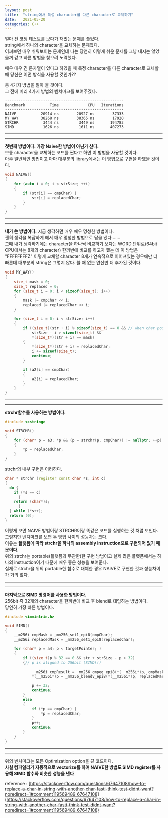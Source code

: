 ```yaml
---
layout: post
title:  "string에서 특성 character를 다른 character로 교체하기"
date:   2021-05-20
categories: C++
---
```


얼마 전 코딩 테스트를 보다가 재밌는 문제를 풀었다.       
string에서 하나의 character을 교체하는 문제였다.       
어찌보면 매우 쉬워보이는 문제인데 나는 당연히 이렇게 쉬운 문제를 그냥 내지는 않았을꺼 같고 빠른 방법을 찾으려 노력했다.     

매우 매우 긴 문자열이 있다고 하였을 때 특정 character를 다른 character로 교체할 때 당신은 어떤 방식을 사용할 것인가??          

총 4가지 방법을 알아 볼 것이다.          
그 전에 미리 4가지 방법의 벤치마크를 보여주겠다.       

```
-----------------------------------------------------
Benchmark           Time             CPU   Iterations
-----------------------------------------------------
NAIVE           20914 ns        20927 ns        37333
MY_WAY          38268 ns        38365 ns        17920
STRCHR           3444 ns         3449 ns       194783
SIMD             1626 ns         1611 ns       407273
```

-------------------------------------
-------------------------------------                

**첫번째 방법이다. 가장 Naive한 방법이 아닌가 싶다.**      
보통 character을 교체하는 코드를 짠다고 하면 이 방법을 사용할 것이다.        
아주 일반적인 방법이고 아마 대부분의 library에서는 이 방법으로 구현을 하였을 것이다.         

```c++
void NAIVE()
{
    for (auto i = 0; i < strSize; ++i) 
    {
        if (str[i] == cmpChar) {
            str[i] = replacedChar;
        }
    }
}
```
     
-------------------------------------
-------------------------------------  
        
**내가 쓴 방법이다.**
지금 생각하면 매우 매우 멍청한 방법이다.      
괜히 생각을 복잡하게 해서 매우 멍청한 방법으로 답을 냈다.......        
그때 내가 생각하기에는 character을 하나씩 비교하기 보다는 WORD 단위로(64bit CPU에서는 8개의 character) 한꺼번에 비교를 하고자 했는 데 이 방법은 "FFFFFFFFZ" 이렇게 교체할 character 8개가 연속적으로 이어져있는 경우에만 더 빠른데 대부분의 string은 그렇지 않다. 쓸 때 없는 연산만 더 추가된 것이다.     

```c++
void MY_WAY()
{
    size_t mask = 0;
    size_t replaced = 0;
    for (size_t i = 0; i < sizeof(size_t); i++)
    {
        mask |= cmpChar << i;
        replaced |= replacedChar << i;
    }

    for (size_t i = 0; i < strSize; i++)
    {
        if ((size_t)(str + i) % sizeof(size_t) == 0 && // when char position is aligned to WORD size
            strSize - i > sizeof(size_t) &&
            *(size_t*)(str + i) == mask)
        {
            *(size_t*)(str + i) = replacedChar;
            i += sizeof(size_t);
            continue;
        }

        if (a2[i] == cmpChar)
        {
            a2[i] = replacedChar;
        }
    }
}
```
  
-------------------------------------
-------------------------------------  
      
**strchr함수를 사용하는 방법이다.**       

```c++
#include <cstring>

void STRCHR()
{
    for (char* p = a3; *p && (p = strchr(p, cmpChar)) != nullptr; ++p)
    {
        *p = replacedChar;
    }
}
```

strchr의 내부 구현은 이러하다.         

```c++
char * strchr (register const char *s, int c)
{
  do {
    if (*s == c)
      {
	return (char*)s;
      }
  } while (*s++);
  return (0);
}
```
이렇게 보면 NAIVE 방법이랑 STRCHR이랑 똑같은 코드를 실행하는 것 처럼 보인다.          
그렇지만 벤치마크를 보면 두 방법 사이의 성능차는 크다.       
이유는 **플랫폼에 따라 strchr을 하나의 assembly instruction으로 구현되어 있기 때문이다.**      
위의 strchr는 portable(플랫폼과 무관한)한 구현 방법이고 실제 많은 플랫폼에서는 하나의 instruction이기 때문에 매우 좋은 성능을 보여준다.      
실제로 strchr을 위의 portable한 함수로 대체한 경우 NAIVE로 구현한 것과 성능차이가 거의 없다.      

        

-------------------------------------
-------------------------------------           
       
**마지막으로 SIMD 명령어를 사용한 방법이다.**      
256bit 즉 32개의 character을 한꺼번에 비교 후 blend로 대입하는 방법이다.          
당연히 가장 빠른 방법이다.   

```c++
#include <immintrin.h>

void SIMD()
{
    __m256i cmpMask = _mm256_set1_epi8(cmpChar);
    __m256i replacedMask = _mm256_set1_epi8(replacedChar);

    for (char* p = a4; p < targetPointer; )
    {
        if ((size_t)p % 32 == 0 && str + strSize - p > 32)
        {// p is aligned to 256bit (SIMD!!)
            
            __m256i cmpResult = _mm256_cmpeq_epi8(*(__m256i*)p, cmpMask);
            *(__m256i*)p = _mm256_blendv_epi8(*(__m256i*)p, replacedMask, cmpResult);

            p += 32;
            continue;
        }
        else
        {
            if (*p == cmpChar) {
                *p = replacedChar;
            }
            p++;
            continue;
        }
    }
}
```

-------------------------------------
-------------------------------------        
         


위의 벤치마크는 모든 Optimization option을 끈 코드이다.        
**사실 컴파일러가 자동적으로 vectorize를 하여 NAIVE한 방법도 SIMD register를 사용해 SIMD 함수와 비슷한 성능을 낸다**       



reference : [https://stackoverflow.com/questions/67647108/how-to-replace-a-char-in-string-with-another-char-fasti-think-test-didnt-want?noredirect=1#comment119569489_67647108](https://stackoverflow.com/questions/67647108/how-to-replace-a-char-in-string-with-another-char-fasti-think-test-didnt-want?noredirect=1#comment119569489_67647108)
